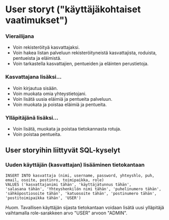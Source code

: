 # User storyt ("käyttäjäkohtaiset vaatimukset")

### Vierailijana

- Voin rekisteröityä kasvattajaksi.
- Voin hakea listan palveluun rekisteröityneistä kasvattajista, roduista, pentueista ja eläimistä.
- Voin tarkastella kasvattajien, pentueiden ja eläinten perustietoja.

### Kasvattajana lisäksi...

- Voin kirjautua sisään.
- Voin muokata omia yhteystietojani.
- Voin lisätä uusia eläimiä ja pentueita palveluun.
- Voin muokata ja poistaa eläimiä ja pentueita.

### Ylläpitäjänä lisäksi...

- Voin lisätä, muokata ja poistaa tietokannasta rotuja.
- Voin poistaa pentueita.

## User storyihin liittyvät SQL-kyselyt

### Uuden käyttäjän (kasvattajan) lisääminen tietokantaan

```
INSERT INTO kasvattaja (nimi, username, password, yhteyshlo, puh, email, osoite, postinro, toimipaikka, role)
VALUES ('kasvattajanimi tähän', 'käyttäjätunnus tähän',
'salasana tähän', 'Yhteyshenkilön nimi tähän', 'puhelinumero tähän',
'sähköpostiosoite tähän', 'katuosoite tähän', 'postinumero tähän',
'postitoimipaikka tähän', 'USER')
```

*Huom.* Tavallisen käyttäjän sijasta tietokantaan voidaan lisätä uusi ylläpitäjä vaihtamalla role-sarakkeen arvo "USER" arvoon "ADMIN".